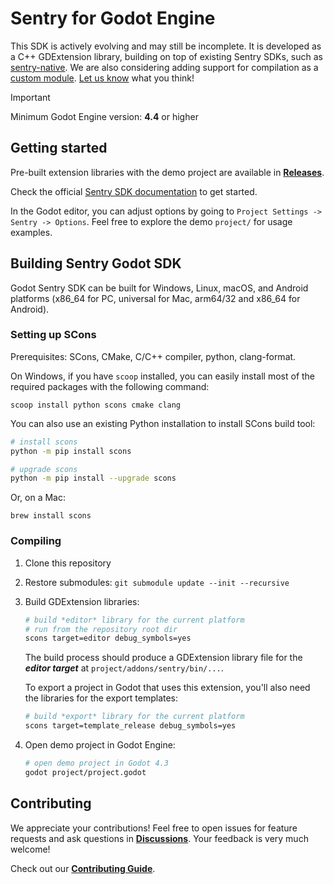# Sentry for Godot Engine

This SDK is actively evolving and may still be incomplete. It is developed as a C++ GDExtension library, building on top of existing Sentry SDKs, such as [sentry-native](https://github.com/getsentry/sentry-native). We are also considering adding support for compilation as a [custom module](https://docs.godotengine.org/en/stable/contributing/development/core_and_modules/custom_modules_in_cpp.html). [Let us know](https://github.com/getsentry/sentry-godot/discussions) what you think!

> [!IMPORTANT]
> Minimum Godot Engine version: **4.4** or higher

## Getting started

Pre-built extension libraries with the demo project are available in [**Releases**](https://github.com/getsentry/sentry-godot/releases).

Check the official [Sentry SDK documentation](https://docs.sentry.io/platforms/godot/) to get started.

In the Godot editor, you can adjust options by going to `Project Settings -> Sentry -> Options`. Feel free to explore the demo `project/` for usage examples.

## Building Sentry Godot SDK

Godot Sentry SDK can be built for Windows, Linux, macOS, and Android platforms (x86_64 for PC, universal for Mac, arm64/32 and x86_64 for Android).

### Setting up SCons

Prerequisites: SCons, CMake, C/C++ compiler, python, clang-format.

On Windows, if you have `scoop` installed, you can easily install most of the required packages with the following command:
```
scoop install python scons cmake clang
```

You can also use an existing Python installation to install SCons build tool:
```bash
# install scons
python -m pip install scons

# upgrade scons
python -m pip install --upgrade scons
```
Or, on a Mac:

```
brew install scons
```

### Compiling

1. Clone this repository
2. Restore submodules: `git submodule update --init --recursive`
3. Build GDExtension libraries:
    ```bash
    # build *editor* library for the current platform
    # run from the repository root dir
    scons target=editor debug_symbols=yes
    ```
    The build process should produce a GDExtension library file for the ***editor target*** at `project/addons/sentry/bin/...`.

    To export a project in Godot that uses this extension, you'll also need the libraries for the export templates:
    ```bash
    # build *export* library for the current platform
    scons target=template_release debug_symbols=yes
    ```
4. Open demo project in Godot Engine:
    ```bash
    # open demo project in Godot 4.3
    godot project/project.godot
    ```

## Contributing

We appreciate your contributions! Feel free to open issues for feature requests and ask questions in [**Discussions**](https://github.com/getsentry/sentry-godot/discussions). Your feedback is very much welcome!

Check out our [**Contributing Guide**](https://github.com/getsentry/sentry-godot/blob/master/CONTRIBUTING.md).
